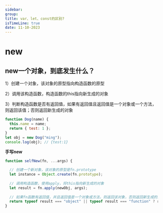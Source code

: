 ```yaml
---
sidebar:
group:
title: var、let、const的区别?
isTimeLine: true
date: 11-10-2023
---
```

# new

## new一个对象，到底发生什么？

1）创建一个对象，该对象的原型指向构造函数的原型

2）调用该构造函数，构造函数的this指向新生成的对象

3）判断构造函数是否有返回值，如果有返回值且返回值是一个对象或一个方法，则返回该值；否则返回新生成的对象

```js
function Dog(name) {
  this.name = name;
  return { test: 1 };
}
let obj = new Dog("ming");
console.log(obj); // {test:1} 
```

**手写new**

```js
function selfNew(fn, ...args) {

  // 创建一个新对象，该对象的原型是fn.prototype
  let instance = Object.create(fn.prototype);
  
  // 调用构造函数，使用apply，将this指向新生成的对象
  let result = fn.apply(newObj, args);
  
  // 如果fn函数有返回值，并且返回值是一个对象或方法，则返回该对象，否则返回新生成的instance对象
  return typeof result === "object" || typeof result === "function" ? result : newObj;
}
```

















